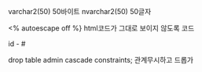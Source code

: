 
varchar2(50) 50바이트
nvarchar2(50) 50글자


<% autoescape off %} 
html코드가 그대로 보이지 않도록 코드


id  -  #



drop table admin cascade constraints;
                관계무시하고 드롭가